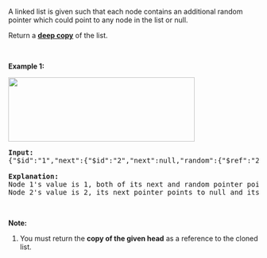 <p>A linked list is given such that each node contains an additional random pointer which could point to any node in the list or null.</p>

<p>Return a <a href="https://en.wikipedia.org/wiki/Object_copying#Deep_copy" target="_blank"><strong>deep copy</strong></a> of the list.</p>

<p>&nbsp;</p>

<p><strong>Example 1:</strong></p>

<p><strong><img alt="" src="https://discuss.leetcode.com/uploads/files/1470150906153-2yxeznm.png" style="width: 375px; height: 129px;" /></strong></p>

<pre>
<strong>Input:
</strong><span id="example-input-1-1">{&quot;$id&quot;:&quot;1&quot;,&quot;next&quot;:{&quot;$id&quot;:&quot;2&quot;,&quot;next&quot;:null,&quot;random&quot;:{&quot;$ref&quot;:&quot;2&quot;},&quot;val&quot;:2},&quot;random&quot;:{&quot;$ref&quot;:&quot;2&quot;},&quot;val&quot;:1}
</span>
<b>Explanation:
</b>Node 1&#39;s value is 1, both of its next and random pointer points to Node 2.
Node 2&#39;s value is 2, its next pointer points to null and its random pointer points to itself.
</pre>

<p>&nbsp;</p>

<p><strong>Note:</strong></p>

<ol>
	<li>You must return the <strong>copy of the given head</strong>&nbsp;as a reference to the cloned list.</li>
</ol>
